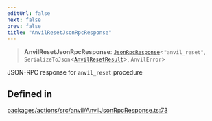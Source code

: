 ```yaml
---
editUrl: false
next: false
prev: false
title: "AnvilResetJsonRpcResponse"
---
```


> **AnvilResetJsonRpcResponse**: [`JsonRpcResponse`](/reference/tevm/jsonrpc/type-aliases/jsonrpcresponse/)\<`"anvil_reset"`, `SerializeToJson`\<[`AnvilResetResult`](/reference/tevm/actions/type-aliases/anvilresetresult/)\>, `AnvilError`\>

JSON-RPC response for `anvil_reset` procedure

## Defined in

[packages/actions/src/anvil/AnvilJsonRpcResponse.ts:73](https://github.com/evmts/tevm-monorepo/blob/main/packages/actions/src/anvil/AnvilJsonRpcResponse.ts#L73)
